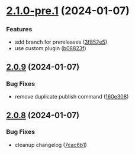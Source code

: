 # [2.1.0-pre.1](https://github.com/marco-streng/styled-off-canvas/compare/v2.0.9...v2.1.0-pre.1) (2024-01-07)


### Features

* add branch for prereleases ([3f852e5](https://github.com/marco-streng/styled-off-canvas/commit/3f852e514c6d9198387d1d239ff4dbc5ac1bb897))
* use custom plugin ([b08823f](https://github.com/marco-streng/styled-off-canvas/commit/b08823f012fec1ce5c2cf288c151677d89b76285))

## [2.0.9](https://github.com/marco-streng/styled-off-canvas/compare/v2.0.8...v2.0.9) (2024-01-07)


### Bug Fixes

* remove duplicate publish command ([160e308](https://github.com/marco-streng/styled-off-canvas/commit/160e308e84054bda2f9d80ff8917b35eed6512d5))

## [2.0.8](https://github.com/marco-streng/styled-off-canvas/compare/v2.0.7...v2.0.8) (2024-01-07)


### Bug Fixes

* cleanup changelog ([7cac6b1](https://github.com/marco-streng/styled-off-canvas/commit/7cac6b1de4639ae30ee3cd0ff2e27fc9d6056d1d))
